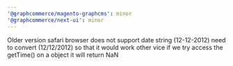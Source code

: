 ```yaml
---
'@graphcommerce/magento-graphcms': minor
'@graphcommerce/next-ui': minor
---
```


Older version safari browser does not support date string (12-12-2012) need to convert (12/12/2012) so that it would work other vice if we try access the getTime() on a object it will return NaN
